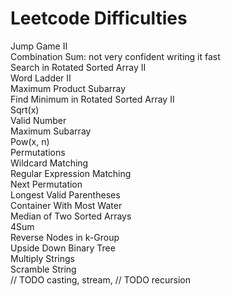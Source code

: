 Leetcode Difficulties
========
Jump Game II<br>
Combination Sum: not very confident writing it fast<br>
Search in Rotated Sorted Array II<br>
Word Ladder II<br>
Maximum Product Subarray<br>
Find Minimum in Rotated Sorted Array II<br>
Sqrt(x)<br>
Valid Number<br>
Maximum Subarray<br>
Pow(x, n)<br>
Permutations<br>
Wildcard Matching<br>
Regular Expression Matching<br>
Next Permutation<br>
Longest Valid Parentheses<br>
Container With Most Water<br>
Median of Two Sorted Arrays<br>
4Sum<br>
Reverse Nodes in k-Group<br>
Upside Down Binary Tree<br>
Multiply Strings<br>
Scramble String<br>
// TODO casting, stream, 
// TODO recursion